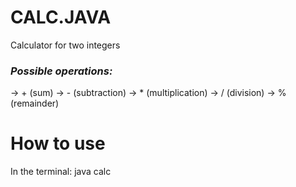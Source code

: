 # CALC.JAVA
Calculator for two integers
### *Possible operations:*
-> + (sum)
-> - (subtraction)
-> * (multiplication)
-> / (division)
-> % (remainder)
# **How to use**
In the terminal:
java calc <first num> <operation> <sec num>
